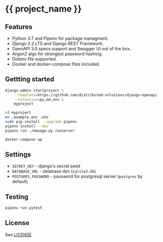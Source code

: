 # {{ project_name }}

## Features

* Python 3.7 and Pipenv for package managment.
* Django 2.2 LTS and Django REST Framework.
* OpenAPI 3.0 specs support and Swagger UI out of the box.
* Argon2 algo for strongest password hashing.
* Dotenv file supported.
* Docker and docker-compose files included.

## Gettting started

```bash
django-admin startproject \
    --template=https://github.com/distributed-solutions/django-openapi-project/archive/master.zip \
    --extension=py,md,env \
    myproject
```

```bash
cd myproject
mv .example.env .env
sudo pip install --upgrade pipenv
pipenv install --dev
pipenv run ./manage.py runserver
```

```bash
docker-compose up
```

## Settings

* ``SECRET_KEY`` - django's secret seed
* ``DATABASE_URL`` - database dsn (`sqlite3.db`)
* ``POSTGRES_PASSWORD`` - password for postgresql server (`postgres` by default)

## Testing

```bash
pipenv run pytest
```

## License

See [LICENSE](./LICENSE)
